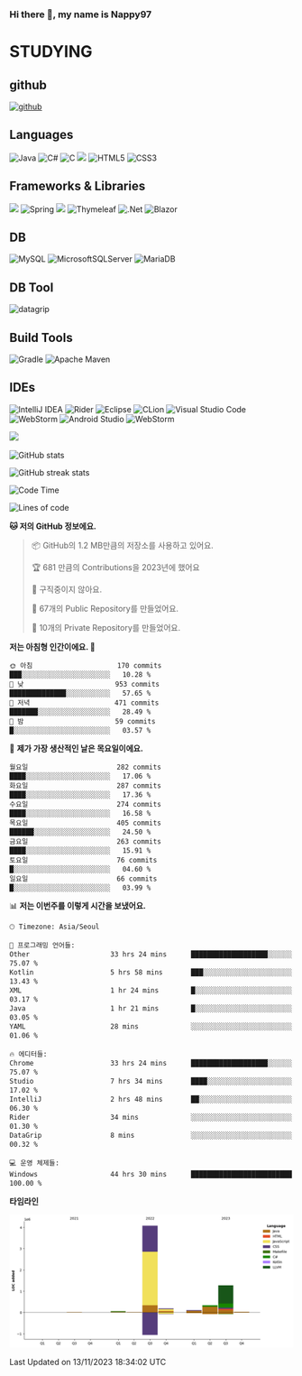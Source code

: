 ### Hi there 👋, my name is Nappy97

# STUDYING
## github
[<img src='https://cdn.jsdelivr.net/npm/simple-icons@3.0.1/icons/github.svg' alt='github' height='40'>](https://github.com/Nappy97)  

## Languages
![Java](https://img.shields.io/badge/java-%23ED8B00.svg?style=for-the-badge&logo=openjdk&logoColor=white) ![C#](https://img.shields.io/badge/c%23-%23239120.svg?style=for-the-badge&logo=c-sharp&logoColor=white) ![C](https://img.shields.io/badge/c-%2300599C.svg?style=for-the-badge&logo=c&logoColor=white) <img src="https://img.shields.io/badge/javascript-F7DF1E?style=for-the-badge&logo=javascript&logoColor=black"> ![HTML5](https://img.shields.io/badge/html5-%23E34F26.svg?style=for-the-badge&logo=html5&logoColor=white) ![CSS3](https://img.shields.io/badge/css3-%231572B6.svg?style=for-the-badge&logo=css3&logoColor=white)

## Frameworks & Libraries
<img src="https://img.shields.io/badge/bootstrap-7952B3?style=for-the-badge&logo=bootstrap&logoColor=white"> ![Spring](https://img.shields.io/badge/spring-%236DB33F.svg?style=for-the-badge&logo=spring&logoColor=white) <img src="https://img.shields.io/badge/jQuery-0769AD?style=for-the-badge&logo=jquery&logoColor=white"> ![Thymeleaf](https://img.shields.io/badge/Thymeleaf-%23005C0F.svg?style=for-the-badge&logo=Thymeleaf&logoColor=white) ![.Net](https://img.shields.io/badge/.NET-5C2D91?style=for-the-badge&logo=.net&logoColor=white) ![Blazor](https://img.shields.io/badge/blazor-%235C2D91.svg?style=for-the-badge&logo=blazor&logoColor=white)

## DB
![MySQL](https://img.shields.io/badge/mysql-%2300f.svg?style=for-the-badge&logo=mysql&logoColor=white) ![MicrosoftSQLServer](https://img.shields.io/badge/Microsoft%20SQL%20Server-CC2927?style=for-the-badge&logo=microsoft%20sql%20server&logoColor=white) ![MariaDB](https://img.shields.io/badge/MariaDB-003545?style=for-the-badge&logo=mariadb&logoColor=white)

## DB Tool
![datagrip](https://img.shields.io/badge/datagrip-9681EB?style=flat&logo=datagrip)

## Build Tools
![Gradle](https://img.shields.io/badge/Gradle-02303A.svg?style=for-the-badge&logo=Gradle&logoColor=white) ![Apache Maven](https://img.shields.io/badge/Apache%20Maven-C71A36?style=for-the-badge&logo=Apache%20Maven&logoColor=white)

## IDEs
![IntelliJ IDEA](https://img.shields.io/badge/IntelliJIDEA-000000.svg?style=for-the-badge&logo=intellij-idea&logoColor=white) ![Rider](https://img.shields.io/badge/Rider-000000.svg?style=for-the-badge&logo=Rider&logoColor=white&color=black&labelColor=crimson) ![Eclipse](https://img.shields.io/badge/Eclipse-FE7A16.svg?style=for-the-badge&logo=Eclipse&logoColor=white) ![CLion](https://img.shields.io/badge/CLion-black?style=for-the-badge&logo=clion&logoColor=white) ![Visual Studio Code](https://img.shields.io/badge/Visual%20Studio%20Code-0078d7.svg?style=for-the-badge&logo=visual-studio-code&logoColor=white) ![WebStorm](https://img.shields.io/badge/webstorm-143?style=for-the-badge&logo=webstorm&logoColor=white&color=black) ![Android Studio](https://img.shields.io/badge/Android%20Studio-3DDC84.svg?style=for-the-badge&logo=android-studio&logoColor=white) ![WebStorm](https://img.shields.io/badge/webstorm-143?style=for-the-badge&logo=webstorm&logoColor=white&color=black)

<div>
  <img  src="https://github-readme-stats.vercel.app/api/top-langs/?username=Nappy97&langs_count=8&exclude_repo=Example-deep-learning-from-scratch&layout=compact&line_height=24&hide_border=true&title_color=d88e82&card_width=280">
<div>
  
![GitHub stats](https://github-readme-stats.vercel.app/api?username=Nappy97&show_icons=true)  

![GitHub streak stats](https://github-readme-streak-stats.herokuapp.com/?user=Nappy97)  

<!--START_SECTION:waka-->
![Code Time](http://img.shields.io/badge/Code%20Time-1%2C015%20hrs%2015%20mins-blue)

![Lines of code](https://img.shields.io/badge/%EC%A0%80%EB%8A%94%20%EC%97%AC%ED%83%9C%EA%B9%8C%EC%A7%80%20-6.1%20million%20%EC%A4%84%EC%9D%98%20%EC%BD%94%EB%93%9C%EB%A5%BC%20%EC%9E%91%EC%84%B1%ED%96%88%EC%96%B4%EC%9A%94.-blue)

**🐱 저의 GitHub 정보에요.** 

> 📦 GitHub의 1.2 MB만큼의 저장소를 사용하고 있어요. 
 > 
> 🏆 681 만큼의 Contributions을 2023년에 했어요
 > 
> 🚫 구직중이지 않아요.
 > 
> 📜 67개의 Public Repository를 만들었어요. 
 > 
> 🔑 10개의 Private Repository를 만들었어요. 
 > 
**저는 아침형 인간이에요. 🐤** 

```text
🌞 아침                     170 commits         ███░░░░░░░░░░░░░░░░░░░░░░   10.28 % 
🌆 낮　                     953 commits         ██████████████░░░░░░░░░░░   57.65 % 
🌃 저녁                     471 commits         ███████░░░░░░░░░░░░░░░░░░   28.49 % 
🌙 밤　                     59 commits          █░░░░░░░░░░░░░░░░░░░░░░░░   03.57 % 
```
📅 **제가 가장 생산적인 날은 목요일이에요.** 

```text
월요일                      282 commits         ████░░░░░░░░░░░░░░░░░░░░░   17.06 % 
화요일                      287 commits         ████░░░░░░░░░░░░░░░░░░░░░   17.36 % 
수요일                      274 commits         ████░░░░░░░░░░░░░░░░░░░░░   16.58 % 
목요일                      405 commits         ██████░░░░░░░░░░░░░░░░░░░   24.50 % 
금요일                      263 commits         ████░░░░░░░░░░░░░░░░░░░░░   15.91 % 
토요일                      76 commits          █░░░░░░░░░░░░░░░░░░░░░░░░   04.60 % 
일요일                      66 commits          █░░░░░░░░░░░░░░░░░░░░░░░░   03.99 % 
```


📊 **저는 이번주를 이렇게 시간을 보냈어요.** 

```text
🕑︎ Timezone: Asia/Seoul

💬 프로그래밍 언어들: 
Other                    33 hrs 24 mins      ███████████████████░░░░░░   75.07 % 
Kotlin                   5 hrs 58 mins       ███░░░░░░░░░░░░░░░░░░░░░░   13.43 % 
XML                      1 hr 24 mins        █░░░░░░░░░░░░░░░░░░░░░░░░   03.17 % 
Java                     1 hr 21 mins        █░░░░░░░░░░░░░░░░░░░░░░░░   03.05 % 
YAML                     28 mins             ░░░░░░░░░░░░░░░░░░░░░░░░░   01.06 % 

🔥 에디터들: 
Chrome                   33 hrs 24 mins      ███████████████████░░░░░░   75.07 % 
Studio                   7 hrs 34 mins       ████░░░░░░░░░░░░░░░░░░░░░   17.02 % 
IntelliJ                 2 hrs 48 mins       ██░░░░░░░░░░░░░░░░░░░░░░░   06.30 % 
Rider                    34 mins             ░░░░░░░░░░░░░░░░░░░░░░░░░   01.30 % 
DataGrip                 8 mins              ░░░░░░░░░░░░░░░░░░░░░░░░░   00.32 % 

💻 운영 체제들: 
Windows                  44 hrs 30 mins      █████████████████████████   100.00 % 
```

**타임라인**

![Lines of Code chart](https://raw.githubusercontent.com/Nappy97/Nappy97/main/assets/bar_graph.png)


 Last Updated on 13/11/2023 18:34:02 UTC
<!--END_SECTION:waka-->
